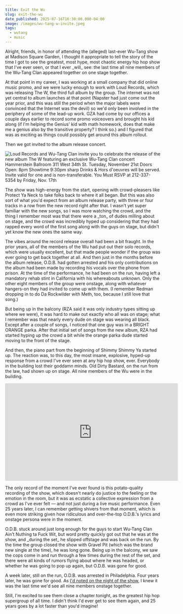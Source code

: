 ```yaml
---
title: Exit the Wu
slug: exit-the-wu
date_published: 2025-07-16T16:30:00.000-04:00
image: /images/wu-tang-w-invite.jpeg
tags:
  - wutang
  - music
---
```

Alright, friends, in honor of attending the (alleged) last-ever Wu-Tang show at Madison Square Garden, I thought it appropriate to tell the story of the time I got to see the greatest, most hype, most chaotic energy hip hop show that I've ever seen, or that I ever \_will\_ see: the last time all nine members of the Wu-Tang Clan appeared together on one stage together.

At that point in my career, I was working at a small company that did online music promo, and we were lucky enough to work with Loud Records, which was releasing The W, the third full album by the group. The internet was not yet central to album launches at that point (Napster had just come out the year prior, and this was still the period when the major labels were convinced that the Internet was the devil) so we'd only been involved in the periphery of some of the lead-up work. GZA had come by our offices a couple days earlier to record some promo voiceovers and brought his kid along (if I'm helping the Genius' kid with math homework, does that make me a genius also by the transitive property? I think so.) and I figured that was as exciting as things could possibly get around this album rollout.

Then we got invited to the album release concert.

![Loud Records and Wu-Tang Clan invite you to celebrate the release of the new album The W featuring an exclusive Wu-Tang Clan concert Hammerstein Ballroom 311 West 34th St. Tuesday, November 21st Doors Open: 8pm Showtime 9:30pm sharp Drinks & Hors d'oeuvres will be served. Invite valid for one and is non-transferable. You Must RSVP at 212-337-5354 by Friday, Nov. 17th](/images/wu-tang-w-invite.jpg "Invite to the release party for Wu-Tang Clan's \"The W\" on November 21st, 2000")

The show was high-energy from the start, opening with crowd-pleasers like Protect Ya Neck to take folks back to where it all began. But this was also sort of what you'd expect from an album release party, with three or four tracks in a row from the new record right after that. I wasn't yet super familiar with the new songs, so I was more watching the crowd, and the thing I remember most was that there were a \_ton\_ of dudes milling about on stage, and the crowd was incredibly hyped up considering that they had rapped every word of the first song along with the guys on stage, but didn't yet know the new ones the same way. 

The vibes around the record release overall had been a bit fraught. In the prior years, all of the members of the Wu had put out their solo records, which were usually excellent, but that made people wonder if the group was ever going to get back together at all. And then just in the months before the album release, O.D.B. had gotten arrested and his only contributions on the album had been made by recording his vocals over the phone from prison. At the time of the performance, he had been on the run, having left a mandatory rehab stint in California with his whereabouts unknown. Only the other eight members of the group were onstage, along with whatever hangers-on they had invited to come up with them. (I remember Redman dropping in to do Da Rockwilder with Meth, too, because I still love that song.)

But being up in the balcony (RZA said it was only industry types sitting up where we were), it was hard to make out exactly who all was on stage; what I remember was that nearly every dude on stage was wearing all black. Except after a couple of songs, I noticed that one guy was in a BRIGHT ORANGE parka. After that initial set of songs from the new album, RZA had started hyping up the crowd a bit while the orange parka dude started moving to the front of the stage. 

And then, the piano part from the beginning of Shimmy Shimmy Ya started up. The reaction was, to this day, the most insane, explosive, hyped-up response from a crowd I've ever seen at any hip hop show, ever. Everybody in the building lost their goddamn minds. Old Dirty Bastard, on the run from the law, had shown up on stage. All nine members of the Wu were in the building.

<iframe width="560" height="315" src="https://www.youtube.com/embed/CciilSf4ovU?si=f-wnxUJeeLKpcFZR" title="YouTube video player" frameborder="0" allow="accelerometer; autoplay; clipboard-write; encrypted-media; gyroscope; picture-in-picture; web-share" referrerpolicy="strict-origin-when-cross-origin" allowfullscreen></iframe>

The only record of the moment I've ever found is this potato-quality recording of the show, which doesn't nearly do justice to the feeling or the emotion in the room, but it was as ecstatic a collective expression from a crowd as I've ever felt — and not just during a live music performance. Even 25 years later, I can remember getting shivers from that moment, which is even more striking given how ridiculous and over-the-top O.D.B.'s lyrics and onstage persona were in the moment.

O.D.B. stuck around just long enough for the guys to start Wu-Tang Clan Ain't Nuthing ta Fuck Wit, but word pretty quickly got out that he was at the show, and \_during the set\_ he slipped offstage and was back on the run. By the time the group closed the show with Gravel Pit (which was the brand new single at the time), he was long gone. Being up in the balcony, we saw the cops come in and run through a few times during the rest of the set, and there were all kinds of rumors flying about where he was headed, or whether he was going to pop up again, but O.D.B. was gone for good. 

A week later, still on the run, O.D.B. was arrested in Philadelphia. Four years later, he was gone for good. As <a href="https://www.anildash.com/2000/11/22/i_saw_wutang_cl/">I'd noted on the night of the show</a>, I knew it was the last time we'd see all nine members onstage together.

Still, I'm excited to see them close a chapter tonight, as the greatest hip hop supergroup of all time. I didn't think I'd ever get to see them again, and 25 years goes by a lot faster than you'd imagine!
